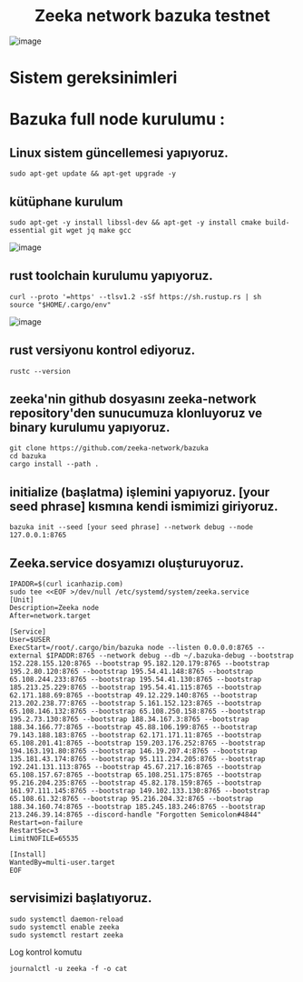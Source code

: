 # <h1 align="center">Zeeka network bazuka testnet</h1>
![image](https://user-images.githubusercontent.com/73015593/188975421-e1d3e3f2-f3fc-4143-839d-97584dc7fca7.png)

# Sistem gereksinimleri

# Bazuka full node kurulumu :

## Linux sistem güncellemesi yapıyoruz.
```
sudo apt-get update && apt-get upgrade -y
```

## kütüphane kurulum
```
sudo apt-get -y install libssl-dev && apt-get -y install cmake build-essential git wget jq make gcc
```
![image](https://user-images.githubusercontent.com/73015593/188980061-1e5037b8-d904-4123-9554-a78de3932542.png)

## rust toolchain kurulumu yapıyoruz.
```
curl --proto '=https' --tlsv1.2 -sSf https://sh.rustup.rs | sh
source "$HOME/.cargo/env"
```
![image](https://user-images.githubusercontent.com/73015593/188893633-1cf46a23-ca58-41ab-8a6d-125e26e0ac5b.png)

## rust versiyonu kontrol ediyoruz.
```
rustc --version
```

## zeeka'nin github dosyasını zeeka-network repository'den sunucumuza klonluyoruz ve binary kurulumu yapıyoruz.
```
git clone https://github.com/zeeka-network/bazuka
cd bazuka
cargo install --path .
```

## initialize (başlatma) işlemini yapıyoruz. [your seed phrase] kısmına kendi ismimizi giriyoruz.
```
bazuka init --seed [your seed phrase] --network debug --node 127.0.0.1:8765
```

## Zeeka.service dosyamızı oluşturuyoruz. 
```
IPADDR=$(curl icanhazip.com)
sudo tee <<EOF >/dev/null /etc/systemd/system/zeeka.service
[Unit]
Description=Zeeka node
After=network.target

[Service]
User=$USER
ExecStart=/root/.cargo/bin/bazuka node --listen 0.0.0.0:8765 --external $IPADDR:8765 --network debug --db ~/.bazuka-debug --bootstrap 152.228.155.120:8765 --bootstrap 95.182.120.179:8765 --bootstrap 195.2.80.120:8765 --bootstrap 195.54.41.148:8765 --bootstrap 65.108.244.233:8765 --bootstrap 195.54.41.130:8765 --bootstrap 185.213.25.229:8765 --bootstrap 195.54.41.115:8765 --bootstrap 62.171.188.69:8765 --bootstrap 49.12.229.140:8765 --bootstrap 213.202.238.77:8765 --bootstrap 5.161.152.123:8765 --bootstrap 65.108.146.132:8765 --bootstrap 65.108.250.158:8765 --bootstrap 195.2.73.130:8765 --bootstrap 188.34.167.3:8765 --bootstrap 188.34.166.77:8765 --bootstrap 45.88.106.199:8765 --bootstrap 79.143.188.183:8765 --bootstrap 62.171.171.11:8765 --bootstrap 65.108.201.41:8765 --bootstrap 159.203.176.252:8765 --bootstrap 194.163.191.80:8765 --bootstrap 146.19.207.4:8765 --bootstrap 135.181.43.174:8765 --bootstrap 95.111.234.205:8765 --bootstrap 192.241.131.113:8765 --bootstrap 45.67.217.16:8765 --bootstrap 65.108.157.67:8765 --bootstrap 65.108.251.175:8765 --bootstrap 95.216.204.235:8765 --bootstrap 45.82.178.159:8765 --bootstrap 161.97.111.145:8765 --bootstrap 149.102.133.130:8765 --bootstrap 65.108.61.32:8765 --bootstrap 95.216.204.32:8765 --bootstrap 188.34.160.74:8765 --bootstrap 185.245.183.246:8765 --bootstrap 213.246.39.14:8765 --discord-handle "Forgotten Semicolon#4844"
Restart=on-failure
RestartSec=3
LimitNOFILE=65535

[Install]
WantedBy=multi-user.target
EOF
```

## servisimizi başlatıyoruz.
```
sudo systemctl daemon-reload
sudo systemctl enable zeeka
sudo systemctl restart zeeka
```

Log kontrol komutu

```
journalctl -u zeeka -f -o cat
```

































